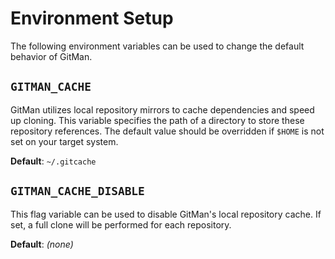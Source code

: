 # Environment Setup

The following environment variables can be used to change the default behavior of GitMan.

## `GITMAN_CACHE`

GitMan utilizes local repository mirrors to cache dependencies and speed up cloning.
This variable specifies the path of a directory to store these repository references.
The default value should be overridden if `$HOME` is not set on your target system.

**Default**: `~/.gitcache`

## `GITMAN_CACHE_DISABLE`

This flag variable can be used to disable GitMan's local repository cache.
If set, a full clone will be performed for each repository.
 
**Default**: _(none)_
